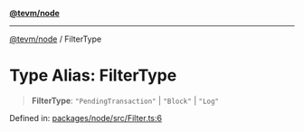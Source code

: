 [**@tevm/node**](../README.md)

***

[@tevm/node](../globals.md) / FilterType

# Type Alias: FilterType

> **FilterType**: `"PendingTransaction"` \| `"Block"` \| `"Log"`

Defined in: [packages/node/src/Filter.ts:6](https://github.com/evmts/tevm-monorepo/blob/main/packages/node/src/Filter.ts#L6)
